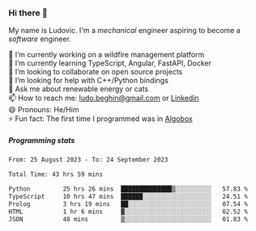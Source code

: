 ### Hi there 👋

My name is Ludovic. I'm a *mechanical* engineer aspiring to become a *software* engineer.

 🔭 I’m currently working on a wildfire management platform<br/>
 🌱 I’m currently learning TypeScript, Angular, FastAPI, Docker<br/>
 👯 I’m looking to collaborate on open source projects<br/>
 🤔 I’m looking for help with C++/Python bindings<br/>
 💬 Ask me about renewable energy or cats<br/>
 📫 How to reach me: ludo.beghin@gmail.com or [Linkedin](https://www.linkedin.com/in/ludovic-beghin/)<br/>
 😄 Pronouns: He/Him<br/>
 ⚡ Fun fact: The first time I programmed was in [Algobox](https://fr.wikipedia.org/wiki/Algobox)<br/>

##### Programming stats
<!--START_SECTION:waka-->

```txt
From: 25 August 2023 - To: 24 September 2023

Total Time: 43 hrs 59 mins

Python         25 hrs 26 mins  ██████████████▒░░░░░░░░░░   57.83 %
TypeScript     10 hrs 47 mins  ██████░░░░░░░░░░░░░░░░░░░   24.51 %
Prolog         3 hrs 19 mins   ██░░░░░░░░░░░░░░░░░░░░░░░   07.54 %
HTML           1 hr 6 mins     ▓░░░░░░░░░░░░░░░░░░░░░░░░   02.52 %
JSON           48 mins         ▒░░░░░░░░░░░░░░░░░░░░░░░░   01.83 %
```

<!--END_SECTION:waka-->
